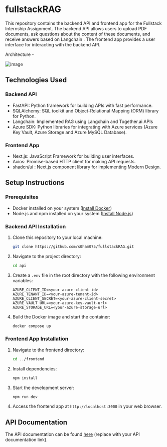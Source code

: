 # fullstackRAG
This repository contains the backend API and frontend app for the Fullstack Internship Assignment. The backend API allows users to upload PDF documents, ask questions about the content of these documents, and receive answers based on Langchain . The frontend app provides a user interface for interacting with the backend API.

Architecture - 

![image](https://github.com/s0ham075/fullstackRAG/assets/120611768/670f7e1c-22f7-418e-9b99-04c03fd3c768)

## Technologies Used

### Backend API

- FastAPI: Python framework for building APIs with fast performance.
- SQLAlchemy: SQL toolkit and Object-Relational Mapping (ORM) library for Python.
- Langchain: Implemented RAG using Langchain and Together.ai APIs
- Azure SDK: Python libraries for integrating with Azure services (Azure Key Vault, Azure Storage and Azure MySQL Database).

### Frontend App

- Next.js: JavaScript Framework for building user interfaces.
- Axios: Promise-based HTTP client for making API requests.
- shadcn/ui : Next.js component library for implementing Modern Design.

## Setup Instructions

### Prerequisites

- Docker installed on your system ([Install Docker](https://docs.docker.com/get-docker/))
- Node.js and npm installed on your system ([Install Node.js](https://nodejs.org/))

### Backend API Installation

1. Clone this repository to your local machine:

   ```bash
   git clone https://github.com/s0ham075/fullstackRAG.git
   ```

2. Navigate to the project directory:

   ```bash
   cd api
   ```

3. Create a `.env` file in the root directory with the following environment variables:

   ```
   AZURE_CLIENT_ID=<your-azure-client-id>
   AZURE_TENANT_ID=<your-azure-tenant-id>
   AZURE_CLIENT_SECRET=<your-azure-client-secret>
   AZURE_VAULT_URL=<your-azure-key-vault-url>
   AZURE_STORAGE_URL=<your-azure-storage-url>
   ```

4. Build the Docker image and start the container:

   ```bash
   docker compose up 
   ```

### Frontend App Installation

1. Navigate to the frontend directory:

   ```bash
   cd ../frontend
   ```

2. Install dependencies:

   ```bash
   npm install
   ```

3. Start the development server:

   ```bash
   npm run dev
   ```

4. Access the frontend app at `http://localhost:3000` in your web browser.

## API Documentation

The API documentation can be found [here](https://docs.google.com/document/d/1uuH_WItDlxqG9ku6HTSypjtL6CBOkKeNpsC5i5S68zI/edit?usp=sharing) (replace with your API documentation link).

